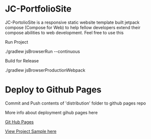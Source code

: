 # JC-PortfolioSite

JC-PortolioSite is a responsive static website template built jetpack compose (Compose for Web) to help fellow developers extend their compose abilities to web development. Feel free to use this

Run Project

./gradlew jsBrowserRun --continuous


Build for Release

./gradlew jsBrowserProductionWebpack

# Deploy to Github Pages

Commit and Push contents of 'distribution' folder to github pages repo

More info about deployment gihub pages here 

[Git Hub Pages](https://pages.github.com/)



[View Project Sample here](https://develnerd.github.io/)
